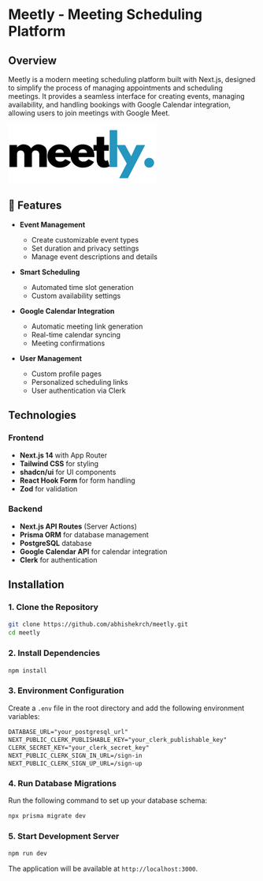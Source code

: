 
# Meetly - Meeting Scheduling Platform

## Overview

Meetly is a modern meeting scheduling platform built with Next.js, designed to simplify the process of managing appointments and scheduling meetings. It provides a seamless interface for creating events, managing availability, and handling bookings with Google Calendar integration, allowing users to join meetings with Google Meet.

![Meetly Logo](/public/logo.svg)


## 🌟 Features

- **Event Management**
  - Create customizable event types
  - Set duration and privacy settings
  - Manage event descriptions and details

- **Smart Scheduling**
  - Automated time slot generation
  - Custom availability settings

- **Google Calendar Integration**
  - Automatic meeting link generation
  - Real-time calendar syncing
  - Meeting confirmations

- **User Management**
  - Custom profile pages
  - Personalized scheduling links
  - User authentication via Clerk

## Technologies

### Frontend
- **Next.js 14** with App Router
- **Tailwind CSS** for styling
- **shadcn/ui** for UI components
- **React Hook Form** for form handling
- **Zod** for validation

### Backend
- **Next.js API Routes** (Server Actions)
- **Prisma ORM** for database management
- **PostgreSQL** database
- **Google Calendar API** for calendar integration
- **Clerk** for authentication

## Installation

### 1. Clone the Repository

```bash
git clone https://github.com/abhishekrch/meetly.git
cd meetly
```

### 2. Install Dependencies

```bash
npm install
```
### 3. Environment Configuration

Create a `.env` file in the root directory and add the following environment variables:

```env
DATABASE_URL="your_postgresql_url"
NEXT_PUBLIC_CLERK_PUBLISHABLE_KEY="your_clerk_publishable_key"
CLERK_SECRET_KEY="your_clerk_secret_key"
NEXT_PUBLIC_CLERK_SIGN_IN_URL=/sign-in
NEXT_PUBLIC_CLERK_SIGN_UP_URL=/sign-up

```

### 4. Run Database Migrations

Run the following command to set up your database schema:

```bash
npx prisma migrate dev
```

### 5. Start Development Server

```bash
npm run dev
```

The application will be available at `http://localhost:3000`.
